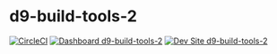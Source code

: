 # d9-build-tools-2

[![CircleCI](https://circleci.com/gh/stevector/d9-build-tools-2.svg?style=shield)](https://circleci.com/gh/stevector/d9-build-tools-2)
[![Dashboard d9-build-tools-2](https://img.shields.io/badge/dashboard-d9_build_tools_2-yellow.svg)](https://dashboard.pantheon.io/sites/681df141-8814-4af1-8310-c2cf5eae5e0d#dev/code)
[![Dev Site d9-build-tools-2](https://img.shields.io/badge/site-d9_build_tools_2-blue.svg)](http://dev-d9-build-tools-2.pantheonsite.io/)